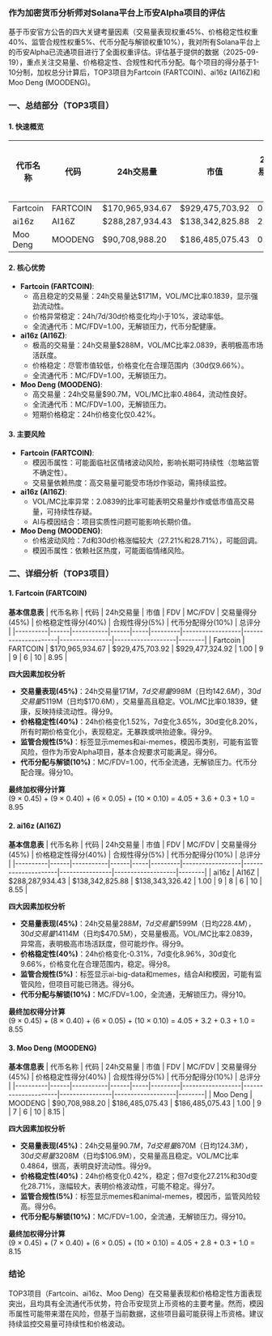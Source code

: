 ### 作为加密货币分析师对Solana平台上币安Alpha项目的评估

基于币安官方公告的四大关键考量因素（交易量表现权重45%、价格稳定性权重40%、监管合规性权重5%、代币分配与解锁权重10%），我对所有Solana平台上的币安Alpha已流通项目进行了全面权重评估。评估基于提供的数据（2025-09-19），重点关注交易量、价格稳定性、合规性和代币分配。每个项目的得分基于1-10分制，加权总分计算后，TOP3项目为Fartcoin (FARTCOIN)、ai16z (AI16Z)和Moo Deng (MOODENG)。

### 一、总结部分（TOP3项目）

#### 1. 快速概览
| 代币名称 | 代码 | 24h交易量 | 市值 | 24h交易量/市值 | FDV | MC/FDV | 总评分(1-10分) |
|----------|------|-----------|------|----------------|-----|---------|----------------|
| Fartcoin | FARTCOIN | $170,965,934.67 | $929,475,703.92 | 0.1839 | $929,477,324.92 | 1.00 | 8.95 |
| ai16z | AI16Z | $288,287,934.43 | $138,342,825.88 | 2.0839 | $138,343,326.42 | 1.00 | 8.55 |
| Moo Deng | MOODENG | $90,708,988.20 | $186,485,075.43 | 0.4864 | $186,485,075.43 | 1.00 | 8.15 |

#### 2. 核心优势
- **Fartcoin (FARTCOIN)**:
  - 高且稳定的交易量：24h交易量达$171M，VOL/MC比率0.1839，显示强劲流动性。
  - 价格异常稳定：24h/7d/30d价格变化均小于10%，波动率低。
  - 全流通代币：MC/FDV=1.00，无解锁压力，代币分配健康。
- **ai16z (AI16Z)**:
  - 极高的交易量：24h交易量$288M，VOL/MC比率2.0839，表明极高市场活跃度。
  - 价格稳定：尽管市值较低，价格变化在合理范围内（30d仅9.66%）。
  - 全流通代币：MC/FDV=1.00，无解锁压力。
- **Moo Deng (MOODENG)**:
  - 高交易量：24h交易量$90.7M，VOL/MC比率0.4864，流动性良好。
  - 全流通代币：MC/FDV=1.00，无解锁压力。
  - 短期价格稳定：24h价格变化仅0.42%。

#### 3. 主要风险
- **Fartcoin (FARTCOIN)**:
  - 模因币属性：可能面临社区情绪波动风险，影响长期可持续性（忽略监管不确定性）。
  - 交易量依赖热度：高交易量可能受市场炒作驱动，需持续监控。
- **ai16z (AI16Z)**:
  - VOL/MC比率异常：2.0839的比率可能表明交易量炒作或低市值高交易量，可持续性存疑。
  - AI与模因结合：项目实质性问题可能影响长期价值。
- **Moo Deng (MOODENG)**:
  - 价格波动风险：7d和30d价格涨幅较大（27.21%和28.71%），可能回调。
  - 模因币属性：依赖社区热度，可能面临情绪风险。

### 二、详细分析（TOP3项目）

#### 1. Fartcoin (FARTCOIN)
**基本信息表**
| 代币名称 | 代码 | 24h交易量 | 市值 | FDV | MC/FDV | 交易量得分(45%) | 价格稳定性得分(40%) | 合规性得分(5%) | 代币分配得分(10%) | 总评分 |
|----------|------|-----------|------|-----|---------|------------------|---------------------|----------------|-------------------|--------|
| Fartcoin | FARTCOIN | $170,965,934.67 | $929,475,703.92 | $929,477,324.92 | 1.00 | 9 | 9 | 6 | 10 | 8.95 |

**四大因素加权分析**
- **交易量表现(45%)**：24h交易量$171M，7d交易量$998M（日均$142.6M），30d交易量$5119M（日均$170.6M），交易量高且稳定。VOL/MC比率0.1839，健康，反映持续流动性。得分9。
- **价格稳定性(40%)**：24h价格变化1.52%，7d变化3.65%，30d变化8.20%，所有时期价格变化小，表现稳定。无暴跌或哄抬迹象。得分9。
- **监管合规性(5%)**：标签显示memes和ai-memes，模因币类别，可能有监管风险，但作为币安Alpha项目，基本合规要求可能满足。得分6。
- **代币分配与解锁(10%)**：MC/FDV=1.00，代币全流通，无解锁压力。代币分配合理。得分10。

**最终加权得分计算**  
(9 × 0.45) + (9 × 0.40) + (6 × 0.05) + (10 × 0.10) = 4.05 + 3.6 + 0.3 + 1.0 = 8.95

#### 2. ai16z (AI16Z)
**基本信息表**
| 代币名称 | 代码 | 24h交易量 | 市值 | FDV | MC/FDV | 交易量得分(45%) | 价格稳定性得分(40%) | 合规性得分(5%) | 代币分配得分(10%) | 总评分 |
|----------|------|-----------|------|-----|---------|------------------|---------------------|----------------|-------------------|--------|
| ai16z | AI16Z | $288,287,934.43 | $138,342,825.88 | $138,343,326.42 | 1.00 | 9 | 8 | 6 | 10 | 8.55 |

**四大因素加权分析**
- **交易量表现(45%)**：24h交易量$288M，7d交易量$1599M（日均$228.4M），30d交易量$14114M（日均$470.5M），交易量极高。VOL/MC比率2.0839，异常高，表明极高市场活跃度，但可能炒作。得分9。
- **价格稳定性(40%)**：24h价格变化-0.31%，7d变化8.96%，30d变化9.66%，价格变化在合理范围内，稳定。得分8。
- **监管合规性(5%)**：标签显示ai-big-data和memes，结合AI和模因，可能有监管风险，但项目可能已筛选。得分6。
- **代币分配与解锁(10%)**：MC/FDV=1.00，全流通，无解锁压力。得分10。

**最终加权得分计算**  
(9 × 0.45) + (8 × 0.40) + (6 × 0.05) + (10 × 0.10) = 4.05 + 3.2 + 0.3 + 1.0 = 8.55

#### 3. Moo Deng (MOODENG)
**基本信息表**
| 代币名称 | 代码 | 24h交易量 | 市值 | FDV | MC/FDV | 交易量得分(45%) | 价格稳定性得分(40%) | 合规性得分(5%) | 代币分配得分(10%) | 总评分 |
|----------|------|-----------|------|-----|---------|------------------|---------------------|----------------|-------------------|--------|
| Moo Deng | MOODENG | $90,708,988.20 | $186,485,075.43 | $186,485,075.43 | 1.00 | 9 | 7 | 6 | 10 | 8.15 |

**四大因素加权分析**
- **交易量表现(45%)**：24h交易量$90.7M，7d交易量$870M（日均$124.3M），30d交易量$3208M（日均$106.9M），交易量高且稳定。VOL/MC比率0.4864，很高，表明良好流动性。得分9。
- **价格稳定性(40%)**：24h价格变化0.42%，稳定；但7d变化27.21%和30d变化28.71%，涨幅较大，表明价格波动性，可能不稳定。得分7。
- **监管合规性(5%)**：标签显示memes和animal-memes，模因币，监管风险较高。得分6。
- **代币分配与解锁(10%)**：MC/FDV=1.00，全流通，无解锁压力。得分10。

**最终加权得分计算**  
(9 × 0.45) + (7 × 0.40) + (6 × 0.05) + (10 × 0.10) = 4.05 + 2.8 + 0.3 + 1.0 = 8.15

### 结论
TOP3项目（Fartcoin、ai16z、Moo Deng）在交易量表现和价格稳定性方面表现突出，且均具有全流通代币优势，符合币安现货上币资格的主要考量。然而，模因币属性可能带来潜在风险，但基于当前数据，这些项目最可能获得上币资格。建议持续监控交易量可持续性和价格波动。